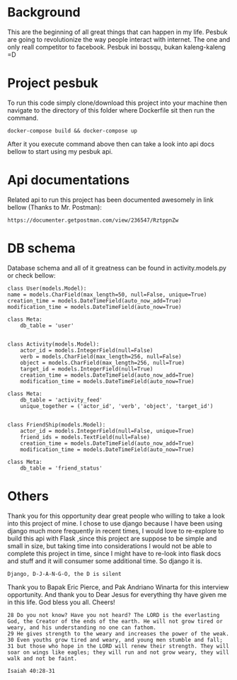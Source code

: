# Background

This are the beginning of all great things that can happen in my life. Pesbuk are going to revolutionize the way people interact with internet. The one and only reall competitor to facebook. Pesbuk ini bossqu, bukan kaleng-kaleng =D

# Project pesbuk

To run this code simply clone/download this project into your machine then navigate to the directory of this folder where Dockerfile sit then run the command.

  	docker-compose build && docker-compose up
  	
After it you execute command above then can take a look into api docs bellow to start using my pesbuk api.

# Api documentations

Related api to run this project has been documented awesomely in link bellow (Thanks to Mr. Postman):

    https://documenter.getpostman.com/view/236547/RztppnZw
    
# DB schema 

Database schema and all of it greatness can be found in activity.models.py or check bellow:
    
    class User(models.Model):
    name = models.CharField(max_length=50, null=False, unique=True)
    creation_time = models.DateTimeField(auto_now_add=True)
    modification_time = models.DateTimeField(auto_now=True)

    class Meta:
        db_table = 'user'


    class Activity(models.Model):
        actor_id = models.IntegerField(null=False)
        verb = models.CharField(max_length=256, null=False)
        object = models.CharField(max_length=256, null=True)
        target_id = models.IntegerField(null=True)
        creation_time = models.DateTimeField(auto_now_add=True)
        modification_time = models.DateTimeField(auto_now=True)

    class Meta:
        db_table = 'activity_feed'
        unique_together = ('actor_id', 'verb', 'object', 'target_id')


    class FriendShip(models.Model):
        actor_id = models.IntegerField(null=False, unique=True)
        friend_ids = models.TextField(null=False)
        creation_time = models.DateTimeField(auto_now_add=True)
        modification_time = models.DateTimeField(auto_now=True)

    class Meta:
        db_table = 'friend_status'

# Others
 
 Thank you for this opportunity dear great people who willing to take a look into this project of mine. I chose to use django because I have been using django much more frequently in recent times, I would love to re-explore to build this api with Flask ,since this project are suppose to be simple and small in size, but taking time into considerations I would not be able to complete this project in time, since I might have to re-look into flask docs and stuff and it will consumer some additional time. So django it is.
 
    Django, D-J-A-N-G-O, the D is silent

Thank you to Bapak Eric Pierce, and Pak Andriano Winarta for this interview opportunity. And thank you to Dear Jesus for everything thy have given me in this life. God bless you all. Cheers!

    28 Do you not know? Have you not heard? The LORD is the everlasting God, the Creator of the ends of the earth. He will not grow tired or weary, and his understanding no one can fathom. 
    29 He gives strength to the weary and increases the power of the weak. 
    30 Even youths grow tired and weary, and young men stumble and fall; 
    31 but those who hope in the LORD will renew their strength. They will soar on wings like eagles; they will run and not grow weary, they will walk and not be faint.
    
    Isaiah 40:28-31 